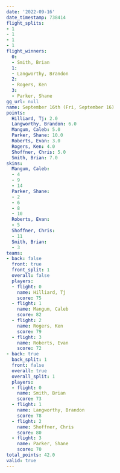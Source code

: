 ```yaml
---
date: '2022-09-16'
date_timestamp: 738414
flight_splits:
- 1
- 1
- 1
- 1
flight_winners:
  0:
  - Smith, Brian
  1:
  - Langworthy, Brandon
  2:
  - Rogers, Ken
  3:
  - Parker, Shane
gg_url: null
name: September 16th (Fri, September 16)
points:
  Hilliard, Tj: 2.0
  Langworthy, Brandon: 6.0
  Mangum, Caleb: 5.0
  Parker, Shane: 10.0
  Roberts, Evan: 3.0
  Rogers, Ken: 4.0
  Shoffner, Chris: 5.0
  Smith, Brian: 7.0
skins:
  Mangum, Caleb:
  - 4
  - 9
  - 14
  Parker, Shane:
  - 2
  - 6
  - 8
  - 10
  Roberts, Evan:
  - 5
  Shoffner, Chris:
  - 11
  Smith, Brian:
  - 3
teams:
- back: false
  front: true
  front_split: 1
  overall: false
  players:
  - flight: 0
    name: Hilliard, Tj
    score: 75
  - flight: 1
    name: Mangum, Caleb
    score: 82
  - flight: 2
    name: Rogers, Ken
    score: 79
  - flight: 3
    name: Roberts, Evan
    score: 72
- back: true
  back_split: 1
  front: false
  overall: true
  overall_split: 1
  players:
  - flight: 0
    name: Smith, Brian
    score: 73
  - flight: 1
    name: Langworthy, Brandon
    score: 78
  - flight: 2
    name: Shoffner, Chris
    score: 80
  - flight: 3
    name: Parker, Shane
    score: 70
total_points: 42.0
valid: true
---
```

